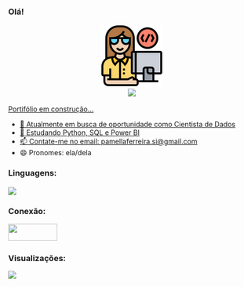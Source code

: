 ### Olá!

<div align='center'>
    <a href="https://github.com/prfs91">
    <img src='https://github.com/prfs91/prfs91/blob/main/programador.png' height='128px' weidth'128px' target="_blank"><br>
    <img src="https://readme-typing-svg.herokuapp.com?color=%6495ED&center=true&vCenter=true&multiline=true&width=500&height=65&lines=Hello+Friend!;My+name+is+Roberta%2C+I'm+a+Data+Scientist.">
</div>
    
Portifólio em construção...

- 🔭 Atualmente em busca de oportunidade como Cientista de Dados
- 🌱 Estudando Python, SQL e Power BI
- 📫 Contate-me no email: pamellaferreira.si@gmail.com
- 😄 Pronomes: ela/dela

### Linguagens:
<p>
  <a href="https://github.com/prfs91">
    <a href=""> <img align="center" src="https://github-readme-stats-sigma-five.vercel.app/api/top-langs/?username=prfs91&theme=dark&line_height=40&hide=css"/> </a>
  </a>
</p>  
    
### Conexão:
<p align="left">
  <a href = "https://discordapp.com/users/712375825609130024/"><img width="100" height="34" src="https://cdn.arstechnica.net/wp-content/uploads/2017/08/Discord-LogoWordmark-Color.png"/></a>
</p>

### Visualizações:
<a href="https://github.com/prfs91">
    <img src="https://komarev.com/ghpvc/?username=prfs91&color=blue&style=flat">
</a>
